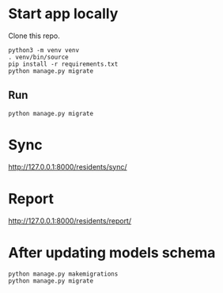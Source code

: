 # Start app locally
Clone this repo.

```
python3 -m venv venv
. venv/bin/source
pip install -r requirements.txt
python manage.py migrate
```

## Run
`python manage.py migrate`

# Sync
http://127.0.0.1:8000/residents/sync/

# Report
http://127.0.0.1:8000/residents/report/

# After updating models schema
```
python manage.py makemigrations
python manage.py migrate
```